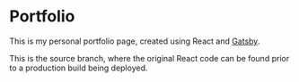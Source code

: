 # Portfolio

This is my personal portfolio page, created using React and [Gatsby](https://www.gatsbyjs.com/).

This is the source branch, where the original React code can be found prior to a production build being deployed.
